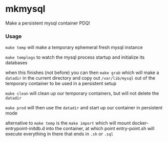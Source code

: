 # mkmysql
Make a persistent mysql container PDQ!


### Usage
`make temp` will make a temporary ephemeral fresh mysql instance

`make templogs` to watch the mysql process startup and initialize its databases

when this finishes (not before) you can then
`make grab` which will make a `datadir` in the current directory and copy out `/var/lib/mysql` out
of the temporary container to be used in a persistent setup

`make clean` will clean up our temporary containers, but will not delete the `datadir`

`make prod` will then use the `datadir` and start up our container in persistent mode

alternative to `make temp` is the `make import` which will mount docker-entrypoint-initdb.d into 
the container, at which point entry-point.sh will execute everything in there that ends in `.sh` or `.sql`
